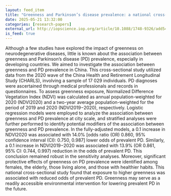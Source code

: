 ```yaml
---
layout: feed_item
title: "Greenness and Parkinson’s disease prevalence: a national cross-sectional study in China"
date: 2025-05-21 13:32:00
categories: [research-papers]
external_url: http://iopscience.iop.org/article/10.1088/1748-9326/add54c
is_feed: true
---
```


Although a few studies have explored the impact of greenness on neurodegenerative diseases, little is known about the association between greenness and Parkinson’s disease (PD) prevalence, especially in developing countries. We aimed to investigate the association between greenness and PD prevalence in China. This cross-sectional study utilized data from the 2020 wave of the China Health and Retirement Longitudinal Study (CHARLS), involving a sample of 17 029 individuals. PD diagnoses were ascertained through medical professionals and records in questionnaires. To assess greenness exposure, Normalized Difference Vegetation Index (NDVI) was calculated as annual population-weighted for 2020 (NDVI2020) and a two-year average population-weighted for the period of 2019 and 2020 (NDVI2019−2020), respectively. Logistic regression models were employed to analyze the association between greenness and PD prevalence at city scale, and stratified analyses were further performed to identify potential modifiers of the association between greenness and PD prevalence. In the fully-adjusted models, a 0.1 increase in NDVI2020 was associated with 14.0% [odds ratio (OR) 0.860, 95% confidence interval (CI): 0.750, 0.987] lower odds of prevalent PD. Similarly, a 0.1 increase in NDVI2019−2020 was associated with 13.9% (OR 0.861, 95% CI: 0.744, 0.997) reduction in the odds of prevalent PD. This conclusion remained robust in the sensitivity analyses. Moreover, significant protective effects of greenness on PD prevalence were identified among females, the elderly, those living alone, and those with healthier habits. This national cross-sectional study found that exposure to higher greenness was associated with reduced odds of prevalent PD. Greenness may serve as a readily accessible environmental intervention for lowering prevalent PD in the future.
